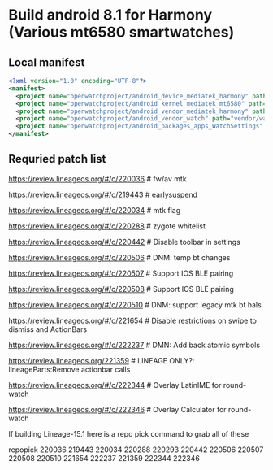 # Build android 8.1 for Harmony (Various mt6580 smartwatches)

## Local manifest
```xml
<?xml version="1.0" encoding="UTF-8"?>
<manifest>
  <project name="openwatchproject/android_device_mediatek_harmony" path="device/mediatek/harmony" remote="github" revision="android-8.1" />
  <project name="openwatchproject/android_kernel_mediatek_mt6580" path="kernel/mediatek/mt6580" remote="github" revision="android-8.1" />
  <project name="openwatchproject/android_vendor_mediatek_harmony" path="vendor/mediatek/harmony" remote="github" revision="android-8.1" />
  <project name="openwatchproject/android_vendor_watch" path="vendor/watch" remote="github" revision="master" />
  <project name="openwatchproject/android_packages_apps_WatchSettings" path="packages/apps/WatchSettings" remote="github" revision="lineage-15.1" />
</manifest>
```

## Requried patch list
https://review.lineageos.org/#/c/220036 # fw/av mtk

https://review.lineageos.org/#/c/219443 # earlysuspend

https://review.lineageos.org/#/c/220034 # mtk flag

https://review.lineageos.org/#/c/220288 # zygote whitelist

https://review.lineageos.org/#/c/220442 # Disable toolbar in settings

https://review.lineageos.org/#/c/220506 # DNM: temp bt changes

https://review.lineageos.org/#/c/220507 # Support IOS BLE pairing

https://review.lineageos.org/#/c/220508 # Support IOS BLE pairing

https://review.lineageos.org/#/c/220510 # DNM: support legacy mtk bt hals

https://review.lineageos.org/#/c/221654 # Disable restrictions on swipe to dismiss and ActionBars

https://review.lineageos.org/#/c/222237 # DMN: Add back atomic symbols

https://review.lineageos.org/221359 # LINEAGE ONLY?: lineageParts:Remove actionbar calls

https://review.lineageos.org/#/c/222344 # Overlay LatinIME for round-watch

https://review.lineageos.org/#/c/222346 # Overlay Calculator for round-watch

If building Lineage-15.1 here is a repo pick command to grab all of these

repopick 220036 219443 220034 220288 220293 220442 220506 220507 220508 220510 221654 222237 221359 222344 222346
